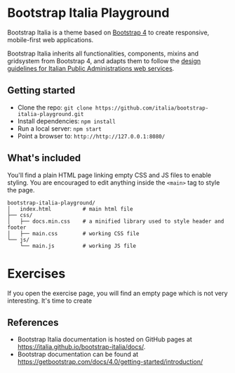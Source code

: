 # Bootstrap Italia Playground

Bootstrap Italia is a theme based on [Bootstrap 4](https://getbootstrap.com/docs/4.0/getting-started/introduction/) to create responsive, mobile-first web applications.

Bootstrap Italia inherits all functionalities, components, mixins and gridsystem from Bootstrap 4, and adapts them to follow the [design guidelines for Italian Public Administrations web services](https://design-italia.readthedocs.io/it/stable/index.html).

## Getting started

* Clone the repo: `git clone https://github.com/italia/bootstrap-italia-playground.git`
* Install dependencies: `npm install`
* Run a local server: `npm start`
* Point a browser to: `http://http://127.0.0.1:8080/`

## What's included

You'll find a plain HTML page linking empty CSS and JS files to enable styling. You are encouraged to edit anything inside the `<main>` tag to style the page.

```
bootstrap-italia-playground/
│   index.html          # main html file
├── css/
│   ├── docs.min.css    # a minified library used to style header and footer
│   ├── main.css        # working CSS file
└── js/
    └── main.js         # working JS file
```

# Exercises

If you open the exercise page, you will find an empty page which is not very interesting. It's time to create 



## References

* Bootstrap Italia documentation is hosted on GitHub pages at https://italia.github.io/bootstrap-italia/docs/.
* Bootstrap documentation can be found at https://getbootstrap.com/docs/4.0/getting-started/introduction/
